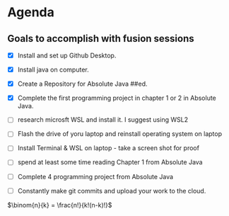 # Agenda

## Goals to accomplish with fusion sessions

- [x] Install and set up Github Desktop.
- [x] Install java on computer.
- [x] Create a Repository for Absolute Java ##ed.
- [x] Complete the first programming project in chapter 1 or 2 in Absolute Java.
- [ ] research microsft WSL and install it. I suggest using WSL2
- [ ] Flash the drive of yoru laptop and reinstall operating system on laptop
- [ ] Install Terminal & WSL on laptop - take a screen shot for proof
- [ ] spend at least some time reading Chapter 1 from Absolute Java
- [ ] Complete 4 programming project from Absolute Java
- [ ] Constantly make git commits and upload your work to the cloud.


$\binom{n}{k} = \frac{n!}{k!(n-k)!}$